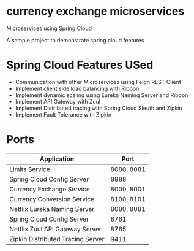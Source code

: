 # currency exchange microservices

Microservices using Spring Cloud

A sample project to demonstrate spring cloud features 

# Spring Cloud Features USed

- Communication with other Microservices using Feign REST Client
- Implement client side load balancing with Ribbon
- Implement dynamic scaling using Eureka Naming Server and Ribbon
- Implement API Gateway with Zuul
- Implement Distributed tracing with Spring Cloud Sleuth and Zipkin
- Implement Fault Tolerance with Zipkin

# Ports

| Application  | Port |
| ------------- | ------------- |
| Limits Service  | 8080, 8081  |
| Spring Cloud Config Server  | 8888  |
| Currency Exchange Service  | 8000, 8001 |
| Currency Conversion Service | 8100, 8101 |
| Netflix Eureka Naming Server | 8080, 8081  |
| Spring Cloud Config Server  | 8761  |
| Netflix Zuul API Gateway Server  | 8765 |
| Zipkin Distributed Tracing Server  | 9411  |
